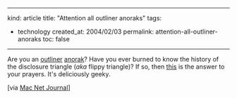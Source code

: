 -----
kind: article
title: "Attention all outliner anoraks"
tags:
- technology
created_at: 2004/02/03
permalink: attention-all-outliner-anoraks
toc: false
-----

<p>Are you an <a href="http://www.rousette.org.uk/mt-static/blog/archives/000455.html" title="Stuff about outliners">outliner</a> <a href="http://www.rousette.org.uk/mt-static/blog/archives/000543.html" title="Good grief - more stuff about outliners">anorak</a>? Have you ever burned to know the history of the disclosure triangle (<em>aka</em> flippy triangle)? If so, then <a href="http://www.atpm.com/10.02/atpo.shtml" title="About This Particular Macintosh - Outliner Interfaces">this</a> is the answer to your prayers. It's deliciously geeky.</p>

<p>[via <a href="http://www.whiterabbits.com/MacNetJournal/" title="Mac Net Journal">Mac Net Journal</a>]</p>


